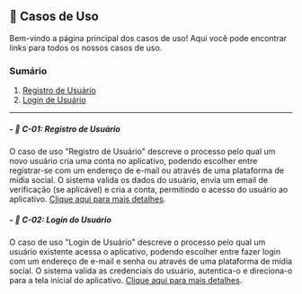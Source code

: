 ## 📂 Casos de Uso

Bem-vindo a página principal dos casos de uso! Aqui você pode encontrar links para todos os nossos casos de uso.

### Sumário

1. [Registro de Usuário](#---c-01-registro-de-usuário)
2. [Login de Usuário](#---c-02-login-do-usuário)

 

_______

##### - 📌 **C-01: Registro de Usuário**

O caso de uso "Registro de Usuário" descreve o processo pelo qual um novo usuário cria uma conta no aplicativo, podendo escolher entre registrar-se com um endereço de e-mail ou através de uma plataforma de mídia social. O sistema valida os dados do usuário, envia um email de verificação (se aplicável) e cria a conta, permitindo o acesso do usuário ao aplicativo.
[Clique aqui para mais detalhes](Casos%20de%20uso/Case-1.md).

##### - 📌 **C-02: Login do Usuário**

O caso de uso "Login de Usuário" descreve o processo pelo qual um usuário existente acessa o aplicativo, podendo escolher entre fazer login com um endereço de e-mail e senha ou através de uma plataforma de mídia social. O sistema valida as credenciais do usuário, autentica-o e direciona-o para a tela inicial do aplicativo.
[Clique aqui para mais detalhes](Casos%20de%20uso/Case-2.md).
